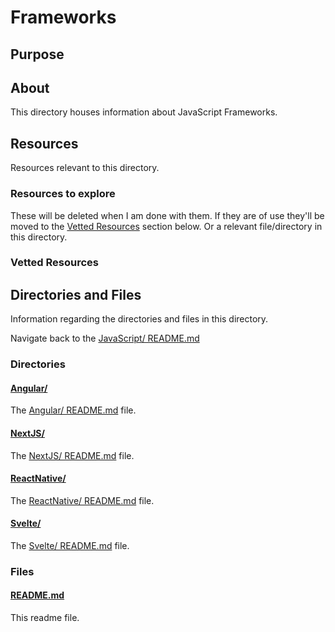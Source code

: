 # Frameworks

## Purpose

<!-- The purpose of this directory is to [...]. -->

## About

This directory houses information about JavaScript Frameworks.

<!-- [Some information about this directory.] -->

## Resources

Resources relevant to this directory.

### Resources to explore

These will be deleted when I am done with them. If they are of use they'll be moved to the [Vetted Resources](#vetted-resources) section below. Or a relevant file/directory in this directory.

<!-- - first resource

- second resource -->

### Vetted Resources

## Directories and Files

Information regarding the directories and files in this directory.

Navigate back to the [JavaScript/ README.md](../README.md)

### Directories

#### [Angular/](./Angular/)

<!-- [About_this_directory.]

[More_info_about_this_directory.] -->

The [Angular/ README.md](./Angular/README.md) file.

<!-- The `directory_name/` [README.md](./directory_name/README.md) file. -->

#### [NextJS/](./NextJS/)

<!-- [About_this_directory.]

[More_info_about_this_directory.] -->

The [NextJS/ README.md](./NextJS/README.md) file.

<!-- The `directory_name/` [README.md](./directory_name/README.md) file. -->

#### [ReactNative/](./ReactNative/)

<!-- [About_this_directory.]

[More_info_about_this_directory.] -->

The [ReactNative/ README.md](./ReactNative/README.md) file.

<!-- The `directory_name/` [README.md](./directory_name/README.md) file. -->

#### [Svelte/](./Svelte/)

<!-- [About_this_directory.]

[More_info_about_this_directory.] -->

The [Svelte/ README.md](./Svelte/README.md) file.

<!-- The `directory_name/` [README.md](./directory_name/README.md) file. -->

### Files

<!-- #### [name_of_other_file_in_here.extension]()

[About_this_file.]

[More_info_about_this_file.] -->

#### [README.md](./README.md)

This readme file.
